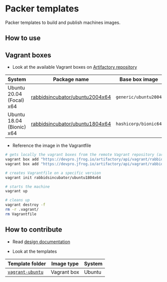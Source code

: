 # Packer templates

Packer templates to build and publish machines images.

## How to use

## Vagrant boxes

* Look at the available Vagrant boxes on [Artifactory repository](https://devpro.jfrog.io/ui/repos/tree/General/rabbidsincubator-vagrant)

System | Package name | Base box image
------ | ------------ | --------------
Ubuntu 20.04 (Focal) x64 | [rabbidsincubator/ubuntu2004x64](https://devpro.jfrog.io/ui/packages/vagrant:%2F%2Frabbidsincubator%2Fubuntu2004x64?type=packages) | `generic/ubuntu2004`
Ubuntu 18.04 (Bionic) x64 | [rabbidsincubator/ubuntu1804x64](https://devpro.jfrog.io/ui/packages/vagrant:%2F%2Frabbidsincubator%2Fubuntu1804x64?type=packages) | `hashicorp/bionic64`

* Reference the image in the Vagrantfile

```bash
# gets locally the vagrant boxes from the remote Vagrant repository (artifactory)
vagrant box add "https://devpro.jfrog.io/artifactory/api/vagrant/rabbidsincubator-vagrant/rabbidsincubator%2Fubuntu2004x64"
vagrant box add "https://devpro.jfrog.io/artifactory/api/vagrant/rabbidsincubator-vagrant/rabbidsincubator%2Fubuntu1804x64"

# creates Vagrantfile on a specific version
vagrant init rabbidsincubator/ubuntu1804x64

# starts the machine
vagrant up

# cleans up
vagrant destroy -f
rm -r .vagrant/
rm Vagrantfile
```

## How to contribute

* Read [design documentation](./docs/design.md)

* Look at the templates

Template folder | Image type | System
--------------- | ---------- | ------
[`vagrant-ubuntu`](./vagrant-ubuntu/README.md) | Vagrant box | Ubuntu
